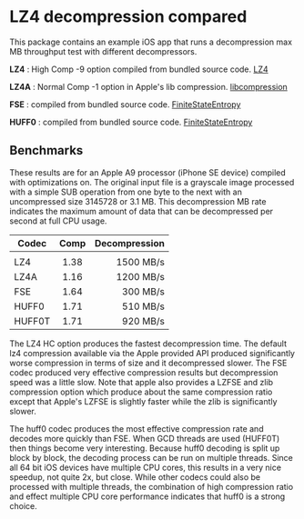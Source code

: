 LZ4 decompression compared
=============================

This package contains an example iOS app that runs a decompression max MB throughput test with different decompressors.

__LZ4__ : High Comp -9 option compiled from bundled source code. [LZ4](https://github.com/lz4/lz4)

__LZ4A__ : Normal Comp -1 option in Apple's lib compression. [libcompression](https://developer.apple.com/documentation/compression/data_compression)

__FSE__ : compiled from bundled source code. [FiniteStateEntropy](https://github.com/Cyan4973/FiniteStateEntropy)

__HUFF0__ : compiled from bundled source code. [FiniteStateEntropy](https://github.com/Cyan4973/FiniteStateEntropy)

Benchmarks
-------------------------

These results are for an Apple A9 processor (iPhone SE device) compiled with optimizations on. The original input file is a grayscale image processed with a simple SUB operation from one byte to the next with an uncompressed size 3145728 or 3.1 MB. This decompression MB rate indicates the maximum amount of data that can be decompressed per second at full CPU usage.

| Codec  | Comp   | Decompression |
| ------ |:------:| -------------:|
|        |        |               |
| LZ4    |  1.38  |  1500 MB/s    |
| LZ4A   |  1.16  |  1200 MB/s    |
| FSE    |  1.64  |   300 MB/s    |
| HUFF0  |  1.71  |   510 MB/s    |
| HUFF0T |  1.71  |   920 MB/s    |

The LZ4 HC option produces the fastest decompression time. The default lz4 compression available via the Apple provided API produced significantly worse compression in terms of size and it decompressed slower. The FSE codec produced very effective compression results but decompression speed was a little slow. Note that apple also provides a LZFSE and zlib compression option which produce about the same compression ratio except that Apple's LZFSE is slightly faster while the zlib is significantly slower.

The huff0 codec produces the most effective compression rate and decodes more quickly than FSE. When GCD threads are used (HUFF0T) then things become very interesting. Because huff0 decoding is split up block by block, the decoding process can be run on multiple threads. Since all 64 bit iOS devices have multiple CPU cores, this results in a very nice speedup, not quite 2x, but close. While other codecs could also be processed with multiple threads, the combination of high compression ratio and effect multiple CPU core performance indicates that huff0 is a strong choice.

